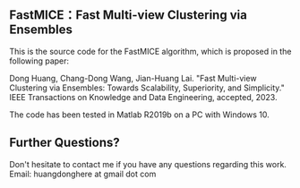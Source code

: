 ## FastMICE：Fast Multi-view Clustering via Ensembles

This is the source code for the FastMICE algorithm, which is proposed in the following paper:

Dong Huang, Chang-Dong Wang, Jian-Huang Lai. 
"Fast Multi-view Clustering via Ensembles: Towards Scalability, Superiority, and Simplicity."
IEEE Transactions on Knowledge and Data Engineering, accepted, 2023.

The code has been tested in Matlab R2019b on a PC with Windows 10.

## Further Questions?
Don't hesitate to contact me if you have any questions regarding this work.
Email: huangdonghere at gmail dot com

